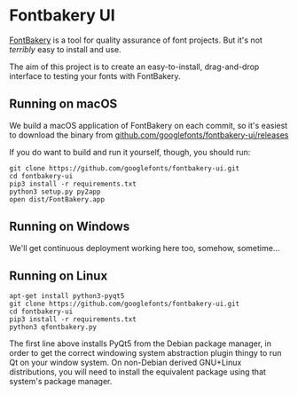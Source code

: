 # Fontbakery UI

[FontBakery](https://github.com/googlefonts/fontbakery) is a tool for quality assurance of font projects.
But it's not _terribly_ easy to install and use.

The aim of this project is to create an easy-to-install, drag-and-drop interface to testing your fonts with FontBakery.

## Running on macOS

We build a macOS application of FontBakery on each commit, so it's easiest to download the binary from [github.com/googlefonts/fontbakery-ui/releases](https://github.com/googlefonts/fontbakery-ui/releases)

If you do want to build and run it yourself, though, you should run:

```
git clone https://github.com/googlefonts/fontbakery-ui.git
cd fontbakery-ui
pip3 install -r requirements.txt
python3 setup.py py2app
open dist/FontBakery.app
```

## Running on Windows

We'll get continuous deployment working here too, somehow, sometime...

## Running on Linux

```
apt-get install python3-pyqt5
git clone https://github.com/googlefonts/fontbakery-ui.git
cd fontbakery-ui
pip3 install -r requirements.txt
python3 qfontbakery.py
```

The first line above installs PyQt5 from the Debian package manager, in order to get the correct windowing system abstraction plugin thingy to run Qt on your window system.
On non-Debian derived GNU+Linux distributions, you will need to install the equivalent package using that system's package manager.
